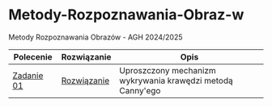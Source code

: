 # Metody-Rozpoznawania-Obraz-w
Metody Rozpoznawania Obrazów - AGH 2024/2025

| Polecenie  | Rozwiązanie | Opis |
| ------------- | ------------- | ---- |
| [Zadanie 01](https://github.com/dominiks01/Metody-Rozpoznawania-Obrazow/blob/main/LAB1/Zadanie01.pdf) | [Rozwiązanie](https://github.com/dominiks01/Metody-Rozpoznawania-Obrazow/blob/main/LAB1/Dominik_Szot_Zadanie_01.pdf)| Uproszczony mechanizm wykrywania krawędzi metodą Canny'ego |
